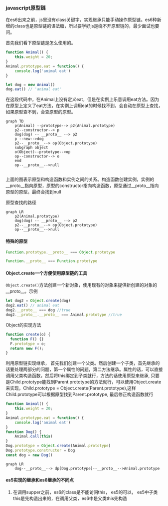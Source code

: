 ### javascript原型链
在es6出来之前，js里没有class关键字，实现继承只能手动操作原型链。es6种新增的class也是原型链的语法糖，所以要学好js是绕不开原型链的，最少面试也要问。

首先我们看下原型链是怎么使用的。
```javascript
function Animal() {
    this.weight = 20;
}
Animal.prototype.eat = function() {
    console.log('animal eat')
}

let dog = new Animal()
dog.eat() // 'animal eat'
```
在这段代码中，在Animal上没有定义eat，但是在实例上乐意调用eat方法。因为在原型上定义了eat方法，在实例上调用eat的时候找不到，会自动在原型上查找，如果原型查不到，会查原型的原型。

```mermaid
graph TD
    p(Animal) --prototype--> p2(Animal.prototype)
    p2--constructor--> p
    dog(dog) -- __proto__ --> p2
    p --new-->dog
    p2--__proto__--> op(Object.prototype)
    subgraph object
    o(Object)--prototype-->op
    op--constructor--> o
    end
    op--__proto__-->null


```
上面的图表示原型和构造函数和实例之间的关系。构造函数创建实例，实例的__proto__指向原型，原型的constructor指向构造函数，原型通过__proto__指向原型的原型。最终会找到null

原型查找的路径
```mermaid
graph LR
    p2(Animal.prototype)
    dog(dog) -- __proto__ --> p2
    p2--__proto__--> op(Object.prototype)
    op--__proto__-->null
```

#### 特殊的原型

```javascript
Function.prototype.__proto__ === Object.prototype 

Function.__proto__ === Function.prototype
```

#### Object.create一个方便使用原型链的工具
`Object.create()`方法创建一个新对象，使用现有的对象来提供新创建的对象的__proto__。示例
```javascript
let dog2 = Object.create(dog)
dog2.eat() // animal eat
dog2.__proto__ === dog //true
dog2.__proto__.__proto__ === Animal.prototype //true
```
Object的实现方法
```javascript
function create(o) {
  function F() {}
  F.prototype = o;
  return new F();
}
```
利用原型链实现继承， 首先我们创建一个父类。然后创建一个子类，首先继承的话要处理两部分的问题，第一个属性的问题，第二方法继承。属性的话，可以直接调用父类构造函数，然后将this绑定到子类就行，方法的话使用原型来继承, 只要是Child.prototype能找到Parent.prototype的方法就行，可以使用Object.create来实现，Child.prototype = Object.create(Parent.prototype),这样Child.prototype可以根据原型找到Parent.prototype, 最后修正构造函数就行
```javascript
function Animal() {
    this.weight = 20;
}
Animal.prototype.eat = function() {
    console.log('animal eat')
}
function Dog() {
    Animal.call(this)
}
Dog.prototype = Object.create(Animal.prototype)
Dog.prototype.constructor = Dog
const dog = new Dog()
```
```mermaid
graph LR
    dog--__proto__--> dp[Dog.prototype]--__proto__-->Animal.prototype
```

#### es5实现的继承和es6继承的不同点
1. 在调用supper之前，es6的class是不能访问this， es5的可以， es5中子类this是先构造出来的，在调用父类，es6中是父类this先构造
